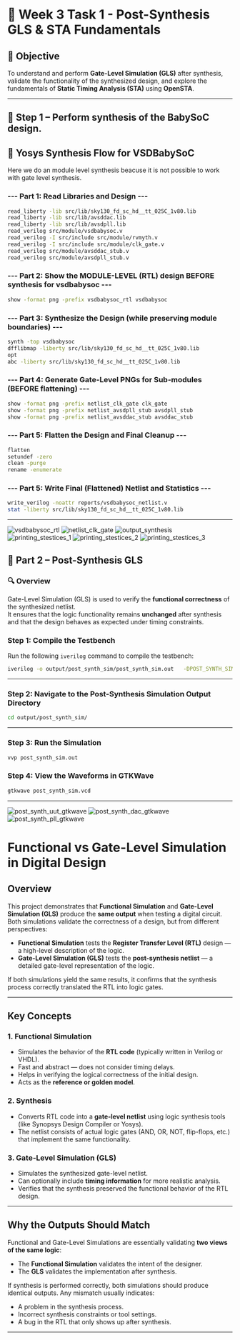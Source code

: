 # 📘 Week 3 Task 1 - Post-Synthesis GLS & STA Fundamentals

## 🎯 Objective
To understand and perform **Gate-Level Simulation (GLS)** after synthesis, validate the functionality of the synthesized design, and explore the fundamentals of **Static Timing Analysis (STA)** using **OpenSTA**.

---

## 🧩 Step 1 – Perform synthesis of the BabySoC design. 

## 🧠 Yosys Synthesis Flow for VSDBabySoC

Here we do an module level synthesis beacuse it is not possible to work with gate level synthesis.

### --- Part 1: Read Libraries and Design ---

```bash
read_liberty -lib src/lib/sky130_fd_sc_hd__tt_025C_1v80.lib
read_liberty -lib src/lib/avsddac.lib
read_liberty -lib src/lib/avsdpll.lib
read_verilog src/module/vsdbabysoc.v
read_verilog -I src/include src/module/rvmyth.v
read_verilog -I src/include src/module/clk_gate.v
read_verilog src/module/avsddac_stub.v
read_verilog src/module/avsdpll_stub.v
```

### --- Part 2: Show the MODULE-LEVEL (RTL) design BEFORE synthesis for vsdbabysoc ---

```bash
show -format png -prefix vsdbabysoc_rtl vsdbabysoc
```

###  --- Part 3: Synthesize the Design (while preserving module boundaries) ---

```bash
synth -top vsdbabysoc
dfflibmap -liberty src/lib/sky130_fd_sc_hd__tt_025C_1v80.lib
opt
abc -liberty src/lib/sky130_fd_sc_hd__tt_025C_1v80.lib
```
### --- Part 4: Generate Gate-Level PNGs for Sub-modules (BEFORE flattening) ---

```bash
show -format png -prefix netlist_clk_gate clk_gate
show -format png -prefix netlist_avsdpll_stub avsdpll_stub
show -format png -prefix netlist_avsddac_stub avsddac_stub
```

### --- Part 5: Flatten the Design and Final Cleanup ---

```bash
flatten
setundef -zero
clean -purge
rename -enumerate
```
### --- Part 5: Write Final (Flattened) Netlist and Statistics ---

```bash
write_verilog -noattr reports/vsdbabysoc_netlist.v
stat -liberty src/lib/sky130_fd_sc_hd__tt_025C_1v80.lib
```
---

![vsdbabysoc_rtl](output_week3_part1/vsdbabysoc_rtl.png)
![netlist_clk_gate](output_week3_part1/netlist_clk_gate.png)
![output_synthesis](output_week3_part1/output_synthesis.png)
![printing_stestices_1](output_week3_part1/printing_stestices_1.png)
![printing_stestices_2](output_week3_part1/printing_stestices_2.png)
![printing_stestices_3](output_week3_part1/printing_stestices_3.png)

## 🧩 Part 2 – Post-Synthesis GLS

### 🔍 Overview
Gate-Level Simulation (GLS) is used to verify the **functional correctness** of the synthesized netlist.  
It ensures that the logic functionality remains **unchanged** after synthesis and that the design behaves as expected under timing constraints.

### **Step 1: Compile the Testbench**
Run the following `iverilog` command to compile the testbench:
```bash
iverilog -o output/post_synth_sim/post_synth_sim.out   -DPOST_SYNTH_SIM -DFUNCTIONAL -DUNIT_DELAY=#1   -I src/include -I src/module src/module/testbench.v
```
---
### **Step 2: Navigate to the Post-Synthesis Simulation Output Directory**
```bash
cd output/post_synth_sim/
```
---
### **Step 3: Run the Simulation**

```bash
vvp post_synth_sim.out
```
### **Step 4: View the Waveforms in GTKWave**

```bash
gtkwave post_synth_sim.vcd
```
---

![post_synth_uut_gtkwave](output_week3_part1/post_synth_uut_gtkwave.png)
![post_synth_dac_gtkwave](output_week3_part1/post_synth_dac_gtkwave.png)
![post_synth_pll_gtkwave](output_week3_part1/post_synth_pll_gtkwave.png)

# Functional vs Gate-Level Simulation in Digital Design

## Overview

This project demonstrates that **Functional Simulation** and **Gate-Level Simulation (GLS)** produce the **same output** when testing a digital circuit. Both simulations validate the correctness of a design, but from different perspectives:

- **Functional Simulation** tests the **Register Transfer Level (RTL)** design — a high-level description of the logic.
- **Gate-Level Simulation (GLS)** tests the **post-synthesis netlist** — a detailed gate-level representation of the logic.

If both simulations yield the same results, it confirms that the synthesis process correctly translated the RTL into logic gates.

---

## Key Concepts

### 1. Functional Simulation

- Simulates the behavior of the **RTL code** (typically written in Verilog or VHDL).
- Fast and abstract — does not consider timing delays.
- Helps in verifying the logical correctness of the initial design.
- Acts as the **reference or golden model**.

### 2. Synthesis

- Converts RTL code into a **gate-level netlist** using logic synthesis tools (like Synopsys Design Compiler or Yosys).
- The netlist consists of actual logic gates (AND, OR, NOT, flip-flops, etc.) that implement the same functionality.

### 3. Gate-Level Simulation (GLS)

- Simulates the synthesized gate-level netlist.
- Can optionally include **timing information** for more realistic analysis.
- Verifies that the synthesis preserved the functional behavior of the RTL design.

---

## Why the Outputs Should Match

Functional and Gate-Level Simulations are essentially validating **two views of the same logic**:

- The **Functional Simulation** validates the intent of the designer.
- The **GLS** validates the implementation after synthesis.

If synthesis is performed correctly, both simulations should produce identical outputs. Any mismatch usually indicates:

- A problem in the synthesis process.
- Incorrect synthesis constraints or tool settings.
- A bug in the RTL that only shows up after synthesis.

---

